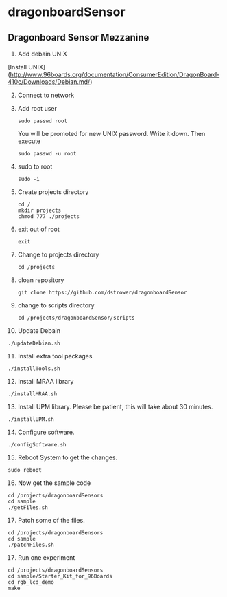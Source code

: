# dragonboardSensor
## Dragonboard Sensor Mezzanine
1. Add debain UNIX

  [Install UNIX] (http://www.96boards.org/documentation/ConsumerEdition/DragonBoard-410c/Downloads/Debian.md/)
  
2. Connect to network
3. Add root user

   ```
   sudo passwd root
   ```
   You will be promoted for new UNIX password. Write it down.
   Then execute
   ```
   sudo passwd -u root
   ```
4. sudo to root

   ```
   sudo -i
   ```
5. Create projects directory

   ```
   cd /
   mkdir projects
   chmod 777 ./projects
   ```
6. exit out of root

   ```
   exit
   ```
7. Change to projects directory

   ```
   cd /projects
   ```
8. cloan repository

   ```
   git clone https://github.com/dstrower/dragonboardSensor
   ```
9. change to scripts directory

   ```
   cd /projects/dragonboardSensor/scripts
   ```
10. Update Debain

   ```
   ./updateDebian.sh
   ```
11. Install extra tool packages

   ```
   ./installTools.sh
   ```
12. Install MRAA library

   ```
   ./installMRAA.sh
   ```
13. Install UPM library. Please be patient, this will take about 30 minutes.

   ```
   ./installUPM.sh
   ```
14. Configure software.

   ```
   ./configSoftware.sh
   ```
15. Reboot System to get the changes.

   ```
   sudo reboot
   ```
16. Now get the sample code
 
   ```
   cd /projects/dragonboardSensors
   cd sample
   ./getFiles.sh
   ```
   
17. Patch some of the files.

   ```
   cd /projects/dragonboardSensors
   cd sample
   ./patchFiles.sh
   ```
   
17. Run one experiment

  ```
  cd /projects/dragonboardSensors
  cd sample/Starter_Kit_for_96Boards
  cd rgb_lcd_demo
  make
  ```
   
